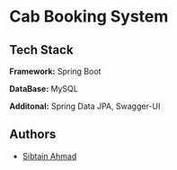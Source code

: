 
# Cab Booking System


## Tech Stack

**Framework:** Spring Boot

**DataBase:** MySQL

**Additonal:** Spring Data JPA, Swagger-UI

## Authors

- [Sibtain Ahmad](https://www.github.com/sibtain189)

